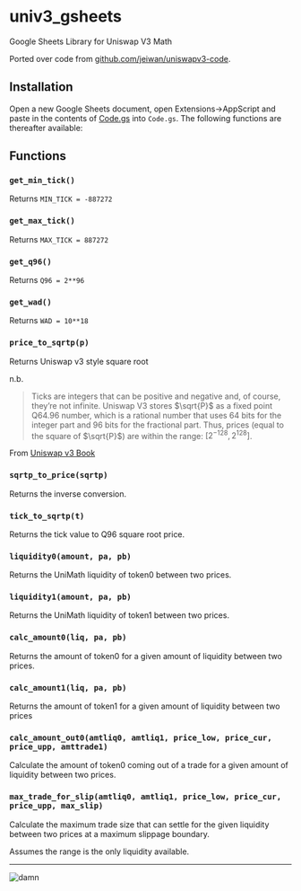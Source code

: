 # univ3_gsheets
Google Sheets Library for Uniswap V3 Math

Ported over code from [github.com/jeiwan/uniswapv3-code](https://github.com/Jeiwan/uniswapv3-code/).

## Installation

Open a new Google Sheets document, open Extensions->AppScript and paste in the contents of [Code.gs](https://github.com/Steakhouse-Financial/univ3_gsheets/blob/main/Code.gs) into `Code.gs`. The following functions are thereafter available:

## Functions


### `get_min_tick()`

Returns `MIN_TICK = -887272`

### `get_max_tick()`

Returns `MAX_TICK = 887272`

### `get_q96()`

Returns `Q96 = 2**96`

### `get_wad()`

Returns `WAD = 10**18`

### `price_to_sqrtp(p)`

Returns Uniswap v3 style square root

n.b. 

> Ticks are integers that can be positive and negative and, of course, they’re not infinite. Uniswap V3 stores $\sqrt{P}$ as a fixed point Q64.96 number, which is a rational number that uses 64 bits for the integer part and 96 bits for the fractional part. Thus, prices (equal to the square of $\sqrt{P}$) are within the range: $[2^{-128}, 2^{128}]$.
> 
From [Uniswap v3 Book](https://uniswapv3book.com/)

### `sqrtp_to_price(sqrtp)`

Returns the inverse conversion.

### `tick_to_sqrtp(t)`

Returns the tick value to Q96 square root price.

### `liquidity0(amount, pa, pb)`

Returns the UniMath liquidity of token0 between two prices.

### `liquidity1(amount, pa, pb)`

Returns the UniMath liquidity of token1 between two prices.

### `calc_amount0(liq, pa, pb)`

Returns the amount of token0 for a given amount of liquidity between two prices.

### `calc_amount1(liq, pa, pb)`

Returns the amount of token1 for a given amount of liquidity between two prices

### `calc_amount_out0(amtliq0, amtliq1, price_low, price_cur, price_upp, amttrade1)`

Calculate the amount of token0 coming out of a trade for a given amount of liquidity between two prices.

### `max_trade_for_slip(amtliq0, amtliq1, price_low, price_cur, price_upp, max_slip)`

Calculate the maximum trade size that can settle for the given liquidity between two prices at a maximum slippage boundary. 

Assumes the range is the only liquidity available.

----

![damn](https://media.licdn.com/dms/image/sync/D4E27AQHgtQHUVDCteg/articleshare-shrink_800/0/1705432059349?e=2147483647&v=beta&t=FT1ccL8xSVfj6Kydk9UsyIQ7P6P2j7SrvOE1F16pZIQ)
